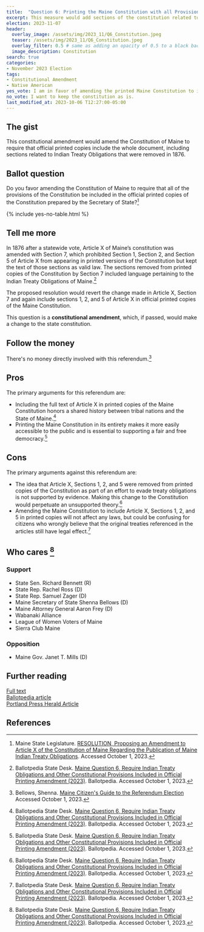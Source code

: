 ```yaml
---
title:  "Question 6: Printing the Maine Constitution with all Provisions"
excerpt: This measure would add sections of the constitution related to Indian Treaty Obligations back into printed copies of the constitution.
election: 2023-11-07
header:
  overlay_image: /assets/img/2023_11/Q6_Constitution.jpeg
  teaser: /assets/img/2023_11/Q6_Constitution.jpeg
  overlay_filter: 0.5 # same as adding an opacity of 0.5 to a black background
  image_description: Constitution
search: true
categories:
- November 2023 Election
tags:
- Constitutional Amendment
- Native American
yes_vote: I am in favor of amending the printed Maine Constitution to include the removed sections.
no_vote: I want to keep the constitution as is.
last_modified_at: 2023-10-06 T12:27:00-05:00
---
```

## The gist
This constitutional amendment would amend the Constitution of Maine to require that official printed copies include the whole document, including sections related to Indian Treaty Obligations that were removed in 1876.

## Ballot question
Do you favor amending the Constitution of Maine to require that all of the provisions of the Constitution be included in the official printed copies of the Constitution prepared by the Secretary of State?[^1]

{% include yes-no-table.html %}


## Tell me more
In 1876 after a statewide vote, Article X of Maine’s constitution was amended with Section 7,  which prohibited Section 1, Section 2, and Section 5 of Article X from appearing in printed versions of the Constitution but kept the text of those sections as valid law. The sections removed from printed copies of the Constitution by Section 7 included language pertaining to the Indian Treaty Obligations of Maine.[^2]

The proposed resolution would revert the change made in Article X, Section 7 and again include sections 1, 2, and 5 of Article X in official printed copies of the Maine Constitution.

This question is a **constitutional amendment**, which, if passed, would make a change to the state constitution.

## Follow the money
There's no money directly involved with this referendum.[^3]

## Pros
The primary arguments for this referendum are:
* Including the full text of Article X in printed copies of the Maine Constitution honors a shared history between tribal nations and the State of Maine.[^2]
* Printing the Maine Constitution in its entirety makes it more easily accessible to the public and is essential to supporting a fair and free democracy.[^2]

## Cons
The primary arguments against this referendum are:
* The idea that Article X, Sections 1, 2, and 5 were removed from printed copies of the Constitution as part of an effort to evade treaty obligations is not supported by evidence. Making this change to the Constitution would perpetuate an unsupported theory.[^2] 
* Amending the Maine Constitution to include Article X, Sections 1, 2, and 5 in printed copies will not affect any laws, but could be confusing for citizens who wrongly believe that the original treaties referenced in the articles still have legal effect.[^2]

## Who cares [^2]
### Support
* State Sen. Richard Bennett (R) 
* State Rep. Rachel Ross (D) 
* State Rep. Samuel Zager (D) 
* Maine Secretary of State Shenna Bellows (D) 
* Maine Attorney General Aaron Frey (D) 
* Wabanaki Alliance 
* League of Women Voters of Maine 
* Sierra Club Maine 

### Opposition
* Maine Gov. Janet T. Mills (D) 

## Further reading
[Full text](https://legislature.maine.gov/bills/getPDF.asp?paper=HP0048&item=1&snum=131)<br>
[Ballotpedia article](https://ballotpedia.org/Maine_Question_6,_Require_Indian_Treaty_Obligations_and_Other_Constitutional_Provisions_Included_in_Official_Printing_Amendment_(2023))<br>
[Portland Press Herald Article](https://www.pressherald.com/2023/10/06/questions-5-through-8-what-you-need-to-know-about-the-proposed-constitutional-amendments/)

## References
[^1]: Maine State Legislature. [RESOLUTION, Proposing an Amendment to Article X of the Constitution of Maine Regarding the Publication of Maine Indian Treaty Obligations](https://legislature.maine.gov/bills/getPDF.asp?paper=HP0048&item=1&snum=131). Accessed October 1, 2023.
[^2]: Ballotpedia State Desk. [Maine Question 6, Require Indian Treaty Obligations and Other Constitutional Provisions Included in Official Printing Amendment (2023)](https://ballotpedia.org/Maine_Question_6,_Require_Indian_Treaty_Obligations_and_Other_Constitutional_Provisions_Included_in_Official_Printing_Amendment_(2023)). Ballotpedia. Accessed October 1, 2023.
[^3]: Bellows, Shenna. [Maine Citizen's Guide to the Referendum Election](https://www.maine.gov/sos/cec/elec/upcoming/pdf/citizensguide23.pdf) Accessed October 1, 2023.
[^4]: Ohm, Rachel. [Questions 5 through 8: What you need to know about the proposed constitutional amendments](https://www.pressherald.com/2023/10/06/questions-5-through-8-what-you-need-to-know-about-the-proposed-constitutional-amendments/). Portland Press Herald. Accessed October 6, 2023.

